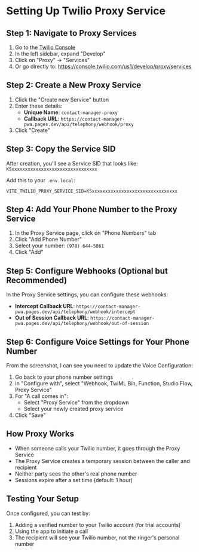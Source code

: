 # Setting Up Twilio Proxy Service

## Step 1: Navigate to Proxy Services

1. Go to the [Twilio Console](https://console.twilio.com)
2. In the left sidebar, expand "Develop" 
3. Click on "Proxy" → "Services"
4. Or go directly to: https://console.twilio.com/us1/develop/proxy/services

## Step 2: Create a New Proxy Service

1. Click the "Create new Service" button
2. Enter these details:
   - **Unique Name**: `contact-manager-proxy`
   - **Callback URL**: `https://contact-manager-pwa.pages.dev/api/telephony/webhook/proxy`
3. Click "Create"

## Step 3: Copy the Service SID

After creation, you'll see a Service SID that looks like: `KSxxxxxxxxxxxxxxxxxxxxxxxxxxxxxxxx`

Add this to your `.env.local`:
```
VITE_TWILIO_PROXY_SERVICE_SID=KSxxxxxxxxxxxxxxxxxxxxxxxxxxxxxxxx
```

## Step 4: Add Your Phone Number to the Proxy Service

1. In the Proxy Service page, click on "Phone Numbers" tab
2. Click "Add Phone Number"
3. Select your number: `(978) 644-5861`
4. Click "Add"

## Step 5: Configure Webhooks (Optional but Recommended)

In the Proxy Service settings, you can configure these webhooks:

- **Intercept Callback URL**: `https://contact-manager-pwa.pages.dev/api/telephony/webhook/intercept`
- **Out of Session Callback URL**: `https://contact-manager-pwa.pages.dev/api/telephony/webhook/out-of-session`

## Step 6: Configure Voice Settings for Your Phone Number

From the screenshot, I can see you need to update the Voice Configuration:

1. Go back to your phone number settings
2. In "Configure with", select "Webhook, TwiML Bin, Function, Studio Flow, Proxy Service"
3. For "A call comes in":
   - Select "Proxy Service" from the dropdown
   - Select your newly created proxy service
4. Click "Save"

## How Proxy Works

- When someone calls your Twilio number, it goes through the Proxy Service
- The Proxy Service creates a temporary session between the caller and recipient
- Neither party sees the other's real phone number
- Sessions expire after a set time (default: 1 hour)

## Testing Your Setup

Once configured, you can test by:
1. Adding a verified number to your Twilio account (for trial accounts)
2. Using the app to initiate a call
3. The recipient will see your Twilio number, not the ringer's personal number